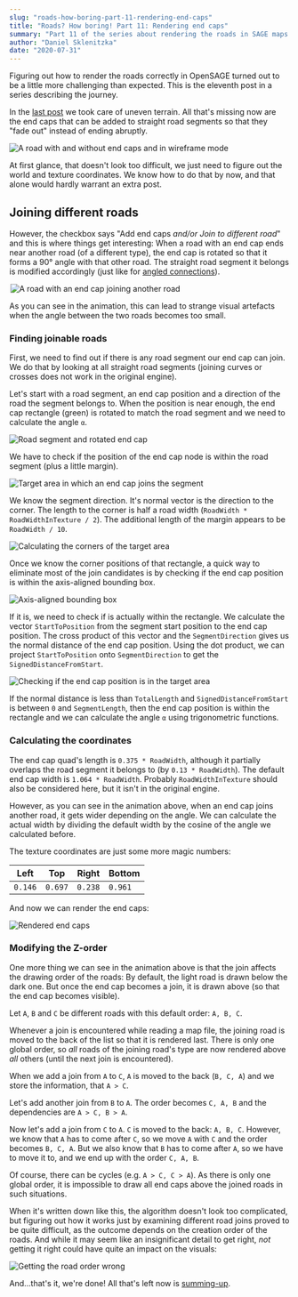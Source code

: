 ```yaml
---
slug: "roads-how-boring-part-11-rendering-end-caps"
title: "Roads? How boring! Part 11: Rendering end caps"
summary: "Part 11 of the series about rendering the roads in SAGE maps: Rendering end caps"
author: "Daniel Sklenitzka"
date: "2020-07-31"
---
```


<style type="text/css">
img[src*=".gif"] {
  margin-left: auto; 
  margin-right: auto; 
  max-width: 500px;
  display: block;
}
</style>

Figuring out how to render the roads correctly in OpenSAGE turned out to be a little more challenging than expected. This is the eleventh post in a series describing the journey.

In the [last post](/blog/roads-how-boring-part-10-considering-the-terrain) we took care of uneven terrain. All that's missing now are the end caps that can be added to straight road segments so that they "fade out" instead of ending abruptly.

![A road with and without end caps and in wireframe mode](end_caps.png)

At first glance, that doesn't look too difficult, we just need to figure out the world and texture coordinates. We know how to do that by now, and that alone would hardly warrant an extra post.

## Joining different roads
However, the checkbox says "Add end caps _and/or Join to different road_" and this is where things get interesting: When a road with an end cap ends near another road (of a different type), the end cap is rotated so that it forms a 90° angle with that other road. The straight road segment it belongs is modified accordingly (just like for [angled connections](/blog/roads-how-boring-part-5-connecting-the-road-segments)).

![A road with an end cap joining another road](./join.gif)

As you can see in the animation, this can lead to strange visual artefacts when the angle between the two roads becomes too small.

### Finding joinable roads

First, we need to find out if there is any road segment our end cap can join. We do that by looking at all straight road segments (joining curves or crosses does not work in the original engine).

Let's start with a road segment, an end cap position and a direction of the road the segment belongs to. When the position is near enough, the end cap rectangle (green) is rotated to match the road segment and we need to calculate the angle `α`.

![Road segment and rotated end cap](./end_caps_drawing_1.png)

We have to check if the position of the end cap node is within the road segment (plus a little margin). 

![Target area in which an end cap joins the segment](./end_caps_drawing_2.png)

We know the segment direction. It's normal vector is the direction to the corner. The length to the corner is half a road width (`RoadWidth * RoadWidthInTexture / 2`). The additional length of the margin appears to be `RoadWidth / 10`.

![Calculating the corners of the target area](./end_caps_drawing_3.png)

Once we know the corner positions of that rectangle, a quick way to eliminate most of the join candidates is by checking if the end cap position is within the axis-aligned bounding box.

![Axis-aligned bounding box](./end_caps_drawing_4.png)

If it is, we need to check if is actually within the rectangle. We calculate the vector `StartToPosition` from the segment start position to the end cap position. The cross product of this vector and the `SegmentDirection` gives us the normal distance of the end cap position. Using the dot product, we can project `StartToPosition` onto `SegmentDirection` to get the `SignedDistanceFromStart`.

![Checking if the end cap position is in the target area](./end_caps_drawing_5.png)

If the normal distance is less than `TotalLength` and `SignedDistanceFromStart` is between `0` and `SegmentLength`, then the end cap position is within the rectangle and we can calculate the angle `α` using trigonometric functions.

### Calculating the coordinates

The end cap quad's length is `0.375 * RoadWidth`, although it partially overlaps the road segment it belongs to (by `0.13 * RoadWidth`).
The default end cap width is `1.064 * RoadWidth`. Probably `RoadWidthInTexture` should also be considered here, but it isn't in the original engine.

However, as you can see in the animation above, when an end cap joins another road, it gets wider depending on the angle. We can calculate the actual width by dividing the default width by the cosine of the angle we calculated before.

The texture coordinates are just some more magic numbers:

|Left|Top|Right|Bottom|
|---|---|---|---|
|`0.146`|`0.697`|`0.238`|`0.961`|

And now we can render the end caps:

![Rendered end caps](./open_sage_end_caps.png)

### Modifying the Z-order

One more thing we can see in the animation above is that the join affects the drawing order of the roads: By default, the light road is drawn below the dark one. But once the end cap becomes a join, it is drawn above (so that the end cap becomes visible).

Let `A`, `B` and `C` be different roads with this default order: `A, B, C`.

Whenever a join is encountered while reading a map file, the joining road is moved to the back of the list so that it is rendered last. There is only one global order, so _all_ roads of the joining road's type are now rendered above _all_ others (until the next join is encountered).

When we add a join from `A` to `C`, `A` is moved to the back (`B, C, A`) and we store the information, that `A > C`.

Let's add another join from `B` to `A`. The order becomes `C, A, B` and the dependencies are `A > C, B > A`.

Now let's add a join from `C` to `A`. `C` is moved to the back: `A, B, C`. However, we know that `A` has to come after `C`, so we move `A` with `C` and the order becomes `B, C, A`. But we also know that `B` has to come after `A`, so we have to move it to, and we end up with the order `C, A, B`.

Of course, there can be cycles (e.g. `A > C, C > A`). As there is only one global order, it is impossible to draw all end caps above the joined roads in such situations.

When it's written down like this, the algorithm doesn't look too complicated, but figuring out how it works just by examining different road joins proved to be quite difficult, as the outcome depends on the creation order of the roads. And while it may seem like an insignificant detail to get right, _not_ getting it right could have quite an impact on the visuals:

![Getting the road order wrong](./road_order.png)

And...that's it, we're done! All that's left now is [summing-up](/blog/roads-how-boring-part-12-summing-up).